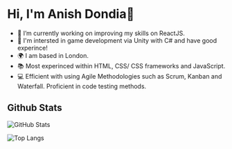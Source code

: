 # Hi, I'm Anish Dondia👋

<!--
**anish-dondia/anish-dondia** is a ✨ _special_ ✨ repository because its `README.md` (this file) appears on your GitHub profile.

Here are some ideas to get you started:

- 🔭 I’m currently working on ...
- 🌱 I’m currently learning ...
- 👯 I’m looking to collaborate on ...
- 🤔 I’m looking for help with ...
- 💬 Ask me about ...
- 📫 How to reach me: ...
- 😄 Pronouns: ...
- ⚡ Fun fact: ...
-->

- 🔭 I’m currently working on improving my skills on ReactJS.
- 👀 I'm intersted in game development via Unity with C# and have good experince!
- 🌍 I am based in London. 
- 📚 Most experinced within HTML, CSS/ CSS frameworks and JavaScript. 
- 💻 Efficient with using Agile Methodologies such as Scrum, Kanban and Waterfall. Proficient in code testing methods. 

## Github Stats
![GitHub Stats](https://github-readme-stats.vercel.app/api?username=anish-dondia&theme=tokyonight)

![Top Langs](https://github-readme-stats.vercel.app/api/top-langs/?username=anish-dondia&theme=tokyonight)
